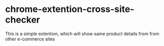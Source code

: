 # chrome-extention-cross-site-checker
This is a simple extention, which will show same product details from from other e-commerce sites 
